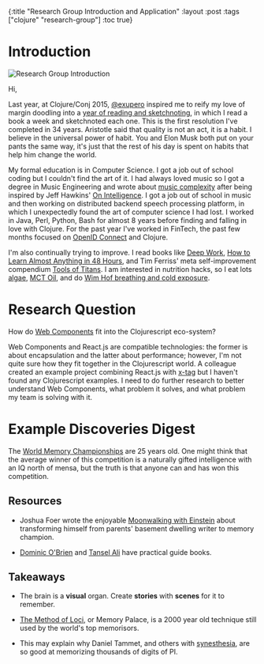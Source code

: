 {:title "Research Group Introduction and Application" :layout :post :tags ["clojure" "research-group"] :toc true}

# Introduction

![Research Group Introduction](/img/20161221_research_group_introduction.jpg)

Hi,

Last year, at Clojure/Conj 2015, [@exupero](https://twitter.com/exupero) inspired me to reify my love of margin doodling into a [year of reading and sketchnoting](https://twitter.com/search?q=%23cuwab&src=typd), in which I read a book a week and sketchnoted each one. This is the first resolution I've completed in 34 years. Aristotle said that quality is not an act, it is a habit. I believe in the universal power of habit. You and Elon Musk both put on your pants the same way, it's just that the rest of his day is spent on habits that help him change the world.

My formal education is in Computer Science. I got a job out of school coding but I couldn't find the art of it. I had always loved music so I got a degree in Music Engineering and wrote about [music complexity](http://mue.music.miami.edu/wp-content/uploads/2010/03/2007.AdamTankanow.Thesis.pdf) after being inspired by Jeff Hawkins' [On Intelligence](https://www.amazon.com/Intelligence-Jeff-Hawkins/dp/0805078533/ref=sr_1_1?ie=UTF8&qid=1482376777&sr=8-1&keywords=on+intelligence). I got a job out of school in music and then working on distributed backend speech processing platform, in which I unexpectedly found the art of computer science I had lost. I worked in Java, Perl, Python, Bash for almost 8 years before finding and falling in love with Clojure. For the past year I've worked in FinTech, the past few months focused on [OpenID Connect](http://openid.net/specs/openid-connect-core-1_0.html) and Clojure.

I'm also continually trying to improve. I read books like [Deep Work](https://www.amazon.com/Deep-Work-Focused-Success-Distracted/dp/1455586692/ref=sr_1_1?ie=UTF8&qid=1482377154&sr=8-1&keywords=deep+work), [How to Learn Almost Anything in 48 Hours](https://www.amazon.com/How-Learn-Almost-Anything-Hours/dp/1440597766/ref=sr_1_1?ie=UTF8&qid=1482377125&sr=8-1&keywords=how+to+learn+almost+anything+in+48+hours), and Tim Ferriss' meta self-improvement compendium [Tools of Titans](https://www.amazon.com/Tools-Titans-Billionaires-World-Class-Performers/dp/1328683788/ref=sr_1_1?s=books&ie=UTF8&qid=1482377218&sr=1-1&keywords=tools+of+titans). I am interested in nutrition hacks, so I eat lots [algae](https://bengreenfieldfitness.com/2016/05/algae-health-benefits/), [MCT Oil](https://bengreenfieldfitness.com/2013/01/my-personal-notes-from-the-bulletproof-biohacking-conference/), and do [Wim Hof breathing and cold exposure](http://fourhourworkweek.com/2015/09/07/the-iceman-wim-hof/).

# Research Question

How do [Web Components](http://webcomponents.org/) fit into the Clojurescript eco-system?

Web Components and React.js are compatible technologies: the former is about encapsulation and the latter about performance; however, I'm not quite sure how they fit together in the Clojurescript world. A colleague created an example project combining React.js with [x-tag](http://x-tag.github.io/) but I haven't found any Clojurescript examples. I need to do further research to better understand Web Components, what problem it solves, and what problem my team is solving with it.

# Example Discoveries Digest

The [World Memory Championships](http://www.worldmemorychampionships.com) are 25 years old. One might think that the average winner of this competition is a naturally gifted intelligence with an IQ north of mensa, but the truth is that anyone can and has won this competition.

## Resources

-   Joshua Foer wrote the enjoyable [Moonwalking with Einstein](https://www.amazon.com/Moonwalking-Einstein-Science-Remembering-Everything/dp/0143120530/ref=sr_1_1?ie=UTF8&qid=1482378188&sr=8-1&keywords=moonwalking+with+einstein) about transforming himself from parents' basement dwelling writer to memory champion.

-   [Dominic O'Brien](https://www.amazon.com/How-Develop-Brilliant-Memory-Week/dp/1780287909/ref=sr_1_1?ie=UTF8&qid=1482378390&sr=8-1&keywords=how+to+develop+a+brilliant+memory+week+by+week) and [Tansel Ali](https://www.amazon.com/How-Learn-Almost-Anything-Hours/dp/1440597766/ref=sr_1_1?ie=UTF8&qid=1482378365&sr=8-1&keywords=how+to+learn+almost+anything+in+48+hours) have practical guide books.

## Takeaways

-   The brain is a **visual** organ. Create **stories** with **scenes** for it to remember.

-   [The Method of Loci](https://en.wikipedia.org/wiki/Method_of_loci), or Memory Palace, is a 2000 year old technique still used by the world's top memorisors.

-   This may explain why Daniel Tammet, and others with [synesthesia](https://en.wikipedia.org/wiki/Synesthesia), are so good at memorizing thousands of digits of PI.
